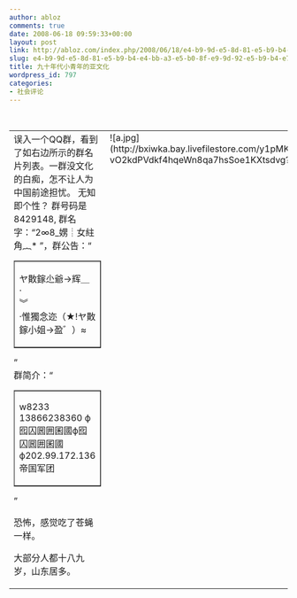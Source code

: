 ```yaml
---
author: abloz
comments: true
date: 2008-06-18 09:59:33+00:00
layout: post
link: http://abloz.com/index.php/2008/06/18/e4-b9-9d-e5-8d-81-e5-b9-b4-e4-bb-a3-e5-b0-8f-e9-9d-92-e5-b9-b4-e7-9a-84-e4-ba-9a-e6-96-87-e5-8c-96/
slug: e4-b9-9d-e5-8d-81-e5-b9-b4-e4-bb-a3-e5-b0-8f-e9-9d-92-e5-b9-b4-e7-9a-84-e4-ba-9a-e6-96-87-e5-8c-96
title: 九十年代小青年的亚文化
wordpress_id: 797
categories:
- 社会评论
---
```


 

<table cellpadding="2" width="700" border="0" cellspacing="0" > <tbody > <tr >
<td width="350" valign="top" >误入一个QQ群，看到了如右边所示的群名片列表。一群没文化的白痴，怎不让人为中国前途担忧。  
无知即个性？  
群号码是8429148, 群名字：“2∞8_娚┊女紸角︷* ”，群公告：“ <table cellpadding="2" width="348" border="1" cellspacing="0" > <tbody > <tr >
<td width="348" valign="top" >

ヤ贁鎵尐爺→辉＿  
·  
︾  
·惟獨念迩（★!ヤ贁鎵小姐→盈゛）≈

</td></tr></tbody></table>

”  
群简介：“

<table cellpadding="2" width="400" border="1" cellspacing="0" > <tbody > <tr >
<td width="400" valign="top" >

w8233   13866238360 ф囮囚囻囲囷國ф囮囚囻囲囷國ф202.99.172.136帝国军团

</td></tr></tbody></table>

” 

恐怖，感觉吃了苍蝇一样。 

大部分人都十八九岁，山东居多。

</td>
<td width="350" valign="top" >![a.jpg](http://bxiwka.bay.livefilestore.com/y1pMK0awpTmoietUhwuhN2rqanUwfYoLltxv1TTdyk0XQywAUcU3Yyt-vO2kdPVdkf4hqeWn8qa7hsSoe1KXtsdvg?PARTNER=WRITER)
</td></tr></tbody></table>
